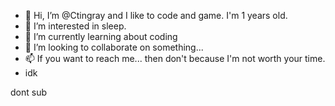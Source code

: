 - 👋 Hi, I’m @Ctingray and I like to code and game. I'm 1 years old.
- 👀 I’m interested in sleep.
- 🌱 I’m currently learning about coding
- 💞️ I’m looking to collaborate on something...
- 📫 If you want to reach me... then don't because I'm not worth your time.
- idk
<!---:/>
Ctingray/Ctingray is a ✨ special ✨ repository because its `README.md` (this file) appears on your GitHub profile.
You can click the Preview link to take a look at your changes.
--->
dont sub
